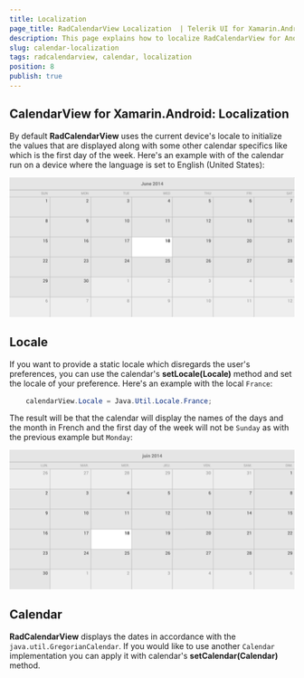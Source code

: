 ```yaml
---
title: Localization
page_title: RadCalendarView Localization  | Telerik UI for Xamarin.Android Documentation
description: This page explains how to localize RadCalendarView for Android per your requirements.
slug: calendar-localization
tags: radcalendarview, calendar, localization
position: 8
publish: true
---
```


## CalendarView for Xamarin.Android: Localization

By default **RadCalendarView** uses the current device's locale to initialize the values that are displayed along with some other calendar specifics like which is the first day of the week. Here's an example with of the calendar
run on a device where the language is set to English (United States):

![TelerikUI-Calendar-Localization-US](images/calendar-localization-1.png "This is the look of RadCalendarView when the locale is en-US.")

## Locale

If you want to provide a static locale which disregards the user's preferences, you can use the calendar's **setLocale(Locale)** method and set the locale of your preference. Here's an example with the local `France`:


```C#
	calendarView.Locale = Java.Util.Locale.France;
```

The result will be that the calendar will display the names of the days and the month in French and the first day of the week will not be `Sunday` as with the previous example but `Monday`:

![TelerikUI-Calendar-Localization-French](images/calendar-localization-2.png "This is the look of RadCalendarView when the locale is fr_FR.")

## Calendar

**RadCalendarView** displays the dates in accordance with the `java.util.GregorianCalendar`. If you would like to use another `Calendar` implementation you can apply it with calendar's **setCalendar(Calendar)** method.
